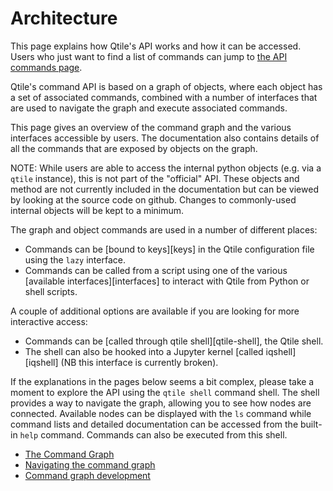 # Architecture

This page explains how Qtile's API works and how it can be accessed. Users who just
want to find a list of commands can jump to [the API commands page](api/index.md).

Qtile's command API is based on a graph of objects, where each object has a set
of associated commands, combined with a number of interfaces that are used
to navigate the graph and execute associated commands.

This page gives an overview of the command graph and the various interfaces
accessible by users. The documentation also contains details of all the commands
that are exposed by objects on the graph.

NOTE: While users are able to access the internal python objects (e.g. via a `qtile`
instance), this is not part of the "official" API. These objects and method are
not currently included in the documentation but can be viewed by looking at the
source code on github. Changes to commonly-used internal objects will be kept to
a minimum.

The graph and object commands are used in a number of
different places:

* Commands can be [bound to keys][keys] in the Qtile
  configuration file using the `lazy` interface.
* Commands can be called from a script using one of the various
  [available interfaces][interfaces] to interact with Qtile from Python or shell scripts.

A couple of additional options are available if you are looking for more
interactive access:

* Commands can be [called through qtile shell][qtile-shell], the
  Qtile shell.
* The shell can also be hooked into a Jupyter kernel [called iqshell][iqshell]
  (NB this interface is currently broken).

If the explanations in the pages below seems a bit complex, please take a moment to explore
the API using the `qtile shell` command shell. The shell provides a way to
navigate the graph, allowing you to see how nodes are connected. Available nodes
can be displayed with the `ls` command while command lists and detailed documentation
can be accessed from the built-in `help` command. Commands can also be executed
from this shell.

* [The Command Graph](command_graph.md)
* [Navigating the command graph](navigation.md)
* [Command graph development](advanced.md)
